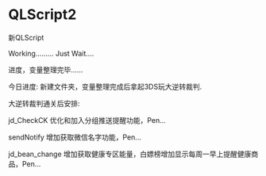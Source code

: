 # QLScript2
新QLScript

Working.........
Just Wait....

进度，变量整理完毕......

今日进度: 新建文件夹，变量整理完成后拿起3DS玩大逆转裁判.


大逆转裁判通关后安排:

jd_CheckCK 优化和加入分组推送提醒功能，Pen...

sendNotify 增加获取微信名字功能，Pen...

jd_bean_change 增加获取健康专区能量，白嫖榜增加显示每周一早上提醒健康商品，Pen...